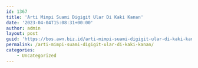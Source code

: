 ```yaml
---
id: 1367
title: 'Arti Mimpi Suami Digigit Ular Di Kaki Kanan'
date: '2023-04-04T15:08:31+00:00'
author: admin
layout: post
guid: 'https://bos.awn.biz.id/arti-mimpi-suami-digigit-ular-di-kaki-kanan/'
permalink: /arti-mimpi-suami-digigit-ular-di-kaki-kanan/
categories:
    - Uncategorized
---
```


